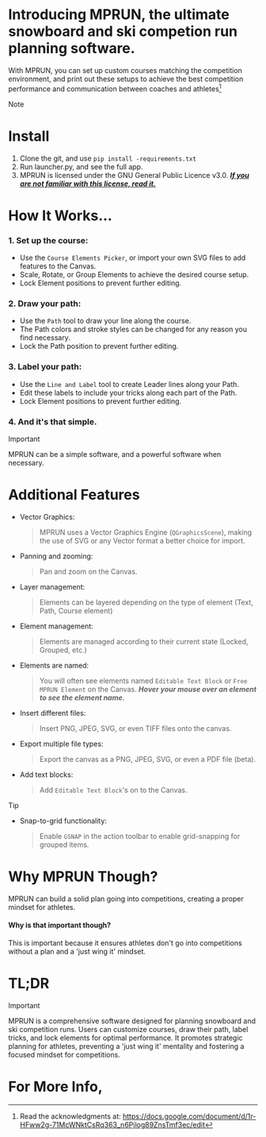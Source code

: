 # Introducing MPRUN, the ultimate snowboard and ski competion run planning software.

With MPRUN, you can set up custom courses matching the competition environment, and print out these setups to achieve the best competition performance and communication between coaches and athletes[^1]

> [!NOTE]
> # Install
> 1. Clone the git, and use `pip install -requirements.txt`
> 2. Run launcher.py, and see the full app.
> 3. MPRUN is licensed under the GNU General Public Licence v3.0. [***If you are not familiar with this license, read it.***](license.txt)

# How It Works...
### 1. Set up the course:
- Use the `Course Elements Picker`, or import your own SVG files to add features to the Canvas.
- Scale, Rotate, or Group Elements to achieve the desired course setup.
- Lock Element positions to prevent further editing.
### 2. Draw your path:
- Use the `Path` tool to draw your line along the course.
- The Path colors and stroke styles can be changed for any reason you find necessary.
- Lock the Path position to prevent further editing.
### 3. Label your path:
- Use the `Line and Label` tool to create Leader lines along your Path.
- Edit these labels to include your tricks along each part of the Path.
- Lock Element positions to prevent further editing.
### 4. And it's that simple. 
> [!IMPORTANT]
> MPRUN can be a simple software, and a powerful software when necessary.

# Additional Features
- Vector Graphics:
	> MPRUN uses a Vector Graphics Engine (`QGraphicsScene`), making the use of SVG or any Vector format a better choice for import.
- Panning and zooming:
	> Pan and zoom on the Canvas.
- Layer management:
	> Elements can be layered depending on the type of element (Text, Path, Course element)
- Element management:
	> Elements are managed according to their current state (Locked, Grouped, etc.)
- Elements are named:
	> You will often see elements named `Editable Text Block` or `Free MPRUN Element` on the Canvas. ***Hover your mouse over an element to see the element name.***
- Insert different files:
	> Insert PNG, JPEG, SVG, or even TIFF files onto the canvas.
- Export multiple file types:
	> Export the canvas as a PNG, JPEG, SVG, or even a PDF file (beta).
- Add text blocks:
	> Add `Editable Text Block`'s on to the Canvas.
> [!TIP]
> - Snap-to-grid functionality:
> 	> Enable `GSNAP` in the action toolbar to enable grid-snapping for grouped items.

# Why MPRUN Though?
MPRUN can build a solid plan going into competitions, creating a proper mindset for athletes.
#### Why is that important though? 
This is important because it ensures athletes don't go into competitions without a plan and a 'just wing it' mindset.

# TL;DR
> [!IMPORTANT]
> MPRUN is a comprehensive software designed for planning snowboard and ski competition runs. Users can customize courses, draw their path, label tricks, and lock elements for optimal performance. It promotes strategic planning for athletes, preventing a 'just wing it' mentality and fostering a focused mindset for competitions.

# For More Info,
[^1]: Read the acknowledgments at: https://docs.google.com/document/d/1r-HFww2g-71McWNktCsRq363_n6Pjlog89ZnsTmf3ec/edit